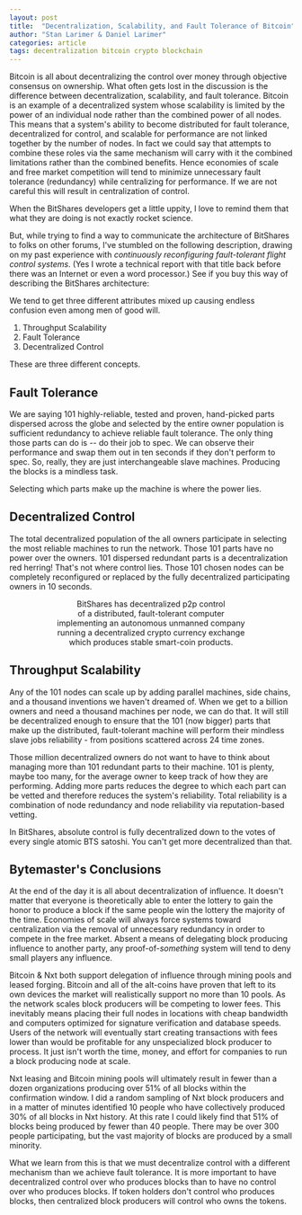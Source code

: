 ```yaml
---
layout: post
title:  "Decentralization, Scalability, and Fault Tolerance of Bitcoin"
author: "Stan Larimer & Daniel Larimer"
categories: article 
tags: decentralization bitcoin crypto blockchain
---
```

Bitcoin is all about decentralizing the control over money through objective consensus on ownership.  What often gets lost in the discussion is the
difference between decentralization, scalability, and fault tolerance.   Bitcoin is an example of a decentralized system whose scalability
is limited by the power of an individual node rather than the combined power of all nodes.  This means that a system's ability to become 
distributed for fault tolerance, decentralized for control, and scalable for performance are not linked together by the number of nodes. In
fact we could say that attempts to combine these roles via the same mechanism will carry with it the combined limitations rather than the
combined benefits.   Hence economies of scale and free market competition will tend to minimize unnecessary fault tolerance (redundancy) while centralizing for
performance. If we are not careful this will result in centralization of control.

When the BitShares developers get a little uppity, I love to remind them that what they are doing is not exactly rocket science.   

But, while trying to find a way to communicate the architecture of BitShares to folks on other forums, I've stumbled on the following description, drawing on my past experience with *continuously reconfiguring fault-tolerant flight control systems*.  (Yes I wrote a technical report with that title back before there was an Internet or even a word processor.)  See if you buy this way of describing the BitShares architecture:

We tend to get three different attributes mixed up causing endless confusion even among men of good will.

1. Throughput Scalability 
2. Fault Tolerance 
3. Decentralized Control

These are three different concepts.  

## Fault Tolerance
We are saying 101 highly-reliable, tested and proven, hand-picked parts dispersed across the globe and selected by the entire owner population is sufficient redundancy to achieve reliable fault tolerance.  The only thing those parts can do is -- do their job to spec.  We can observe their performance and swap them out in ten seconds if they don't perform to spec. So, really, they are just interchangeable slave machines.  Producing the blocks is a mindless task. 

Selecting which parts make up the machine is where the power lies.

## Decentralized Control  
The total decentralized population of the all owners participate in selecting the most reliable machines to run the network. Those 101 parts have no power over the owners. 101 dispersed redundant parts is a decentralization red herring! That's not where control lies. Those 101 chosen nodes can be completely reconfigured or replaced by the fully decentralized participating owners in 10 seconds.  

<center>
BitShares has decentralized p2p control<br/>
of a distributed, fault-tolerant computer<br/>
implementing an autonomous unmanned company<br/>
running a decentralized crypto currency exchange <br/>
which produces stable smart-coin products.
</center>

## Throughput Scalability
 Any of the 101 nodes can scale up by adding parallel machines, side chains, and a thousand inventions we haven't dreamed of.   When we get to a billion owners and need a thousand machines per node, we can do that.  It will still be decentralized enough to ensure that the 101 (now bigger) parts that make up the distributed, fault-tolerant machine will perform their mindless slave jobs reliability - from positions scattered across 24 time zones.

Those million decentralized owners do not want to have to think about managing more than 101 redundant parts to their machine. 101 is plenty, maybe too many, for the average owner to keep track of how they are performing.  Adding more parts reduces the degree to which each part can be vetted and therefore reduces the system's reliability.   Total reliability is a combination of node redundancy and node reliability via reputation-based vetting.

In BitShares, absolute control is fully decentralized down to the votes of every single atomic BTS satoshi.  You can't get more decentralized than that. 

## Bytemaster's Conclusions 

At the end of the day it is all about decentralization of influence.  It doesn't matter that everyone is theoretically able to enter the lottery to gain the honor to produce a block if the same people win the lottery the majority of the time.  Economies of scale will always force systems toward centralization via the removal of unnecessary redundancy in order to compete in the free market.   Absent a means of delegating block producing influence to another party, any proof-of-*something* system will tend to deny small players any influence.   

Bitcoin & Nxt both support delegation of influence through mining pools and leased forging.   Bitcoin and all of the alt-coins have proven that left to its own devices the market will realistically support no more than 10 pools.  As the network scales block producers will be competing to lower fees.  This inevitably means placing their full nodes in locations with cheap bandwidth and computers optimized for signature verification and database speeds.  Users of the network will eventually start creating transactions with fees lower than would be profitable for any unspecialized block producer to process.  It just isn't worth the time, money, and effort for companies to run a block producing node at scale.  

Nxt leasing and Bitcoin mining pools will ultimately result in fewer than a dozen organizations producing over 51% of all blocks within the confirmation window.  I did a random sampling of Nxt block producers and in a matter of minutes identified 10 people who have collectively produced 30% of all blocks in Nxt history.   At this rate I could likely find that 51% of blocks being produced by fewer than 40 people.   There may be over 300 people participating, but the vast majority of blocks are produced by a small minority. 

What we learn from this is that we must decentralize control with a different mechanism than we achieve fault tolerance.  It is more important to have decentralized control over who produces blocks than to have no control over who produces blocks.  If token holders don't control who produces blocks, then centralized block producers will control who owns the tokens.   
